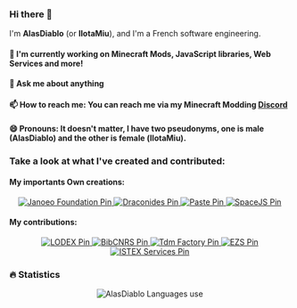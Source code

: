 ### Hi there 👋

I'm **AlasDiablo** (or **lIotaMiu**), and I'm a French software engineering.

#### 🔭 I'm currently working on Minecraft Mods, JavaScript libraries, Web Services and more!

#### 💬 Ask me about anything

#### 📫 How to reach me: You can reach me via my Minecraft Modding [Discord](https://discord.gg/KkzqnzA)

#### 😄 Pronouns: It doesn't matter, I have two pseudonyms, one is male (AlasDiablo) and the other is female (lIotaMiu).

### Take a look at what I've created and contributed:

#### My importants Own creations:

<p align="center">
    <a href="https://github.com/Janoeo/Foundation" target="_blank">
        <img src="https://github-readme-stats.vercel.app/api/pin/?username=Janoeo&repo=Foundation" alt="Janoeo Foundation Pin"/>
    </a>
    <a href="https://github.com/AlasDiablo/draconides" target="_blank">
        <img src="https://github-readme-stats.vercel.app/api/pin/?username=AlasDiablo&repo=draconides" alt="Draconides Pin"/>
    </a>
    <a href="https://github.com/AlasDiablo/Paste" target="_blank">
        <img src="https://github-readme-stats.vercel.app/api/pin/?username=AlasDiablo&repo=Paste" alt="Paste Pin"/>
    </a>
    <a href="https://github.com/AlasDiablo/SpaceJS" target="_blank">
        <img src="https://github-readme-stats.vercel.app/api/pin/?username=AlasDiablo&repo=SpaceJS" alt="SpaceJS Pin"/>
    </a>
</p>

#### My contributions:

<p align="center">
    <a href="https://github.com/Inist-CNRS/lodex" target="_blank">
        <img src="https://github-readme-stats.vercel.app/api/pin/?username=Inist-CNRS&repo=lodex" alt="LODEX Pin"/>
    </a>
    <a href="https://github.com/BibCnrs/bibcnrs-front" target="_blank">
        <img src="https://github-readme-stats.vercel.app/api/pin/?username=BibCnrs&repo=bibcnrs-front" alt="BibCNRS Pin"/>
    </a>
    <a href="https://github.com/Inist-CNRS/tdm-factory" target="_blank">
        <img src="https://github-readme-stats.vercel.app/api/pin/?username=Inist-CNRS&repo=tdm-factory" alt="Tdm Factory Pin"/>
    </a>
    <a href="https://github.com/Inist-CNRS/ezs" target="_blank">
        <img src="https://github-readme-stats.vercel.app/api/pin/?username=Inist-CNRS&repo=ezs" alt="EZS Pin"/>
    </a>
    <a href="https://github.com/Inist-CNRS/web-services" target="_blank">
        <img src="https://github-readme-stats.vercel.app/api/pin/?username=Inist-CNRS&repo=web-services" alt="ISTEX Services Pin"/>
    </a>
</p>

### 🔥 Statistics

<p align="center">
    <img src="https://github-readme-stats.vercel.app/api/top-langs/?username=AlasDiablo&layout=compact&langs_count=128" alt="AlasDiablo Languages use"/>
</p>

<!--
**AlasDiablo/AlasDiablo** is a ✨ _special_ ✨ repository because its `README.md` (this file) appears on your GitHub profile.

Here are some ideas to get you started:

- 🔭 I’m currently working on ...
- 🌱 I’m currently learning ...
- 👯 I’m looking to collaborate on ...
- 🤔 I’m looking for help with ...
- 💬 Ask me about ...
- 📫 How to reach me: ...
- 😄 Pronouns: ...
- ⚡ Fun fact: ...
-->

